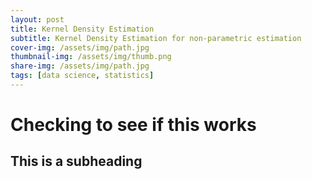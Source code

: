 ```yaml
---
layout: post
title: Kernel Density Estimation
subtitle: Kernel Density Estimation for non-parametric estimation
cover-img: /assets/img/path.jpg
thumbnail-img: /assets/img/thumb.png
share-img: /assets/img/path.jpg
tags: [data science, statistics]
---
```


# Checking to see if this works 

## This is a subheading